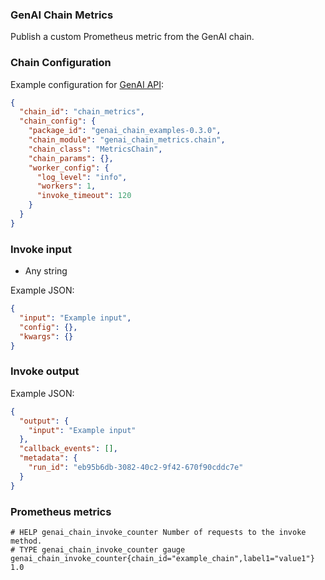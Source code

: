 ### GenAI Chain Metrics

Publish a custom Prometheus metric from the GenAI chain.

### Chain Configuration

Example configuration for [GenAI API](https://github.com/Stratio/genai-api):

```json
{
  "chain_id": "chain_metrics",
  "chain_config": {
    "package_id": "genai_chain_examples-0.3.0",
    "chain_module": "genai_chain_metrics.chain",
    "chain_class": "MetricsChain",
    "chain_params": {},
    "worker_config": {
      "log_level": "info",
      "workers": 1,
      "invoke_timeout": 120
    }
  }
}
```

### Invoke input

* Any string

Example JSON:

```json
{
  "input": "Example input",
  "config": {},
  "kwargs": {}
}
```

### Invoke output

Example JSON:

```json
{
  "output": {
    "input": "Example input"
  },
  "callback_events": [],
  "metadata": {
    "run_id": "eb95b6db-3082-40c2-9f42-670f90cddc7e"
  }
}
```

### Prometheus metrics

```text
# HELP genai_chain_invoke_counter Number of requests to the invoke method.
# TYPE genai_chain_invoke_counter gauge
genai_chain_invoke_counter{chain_id="example_chain",label1="value1"} 1.0
```
